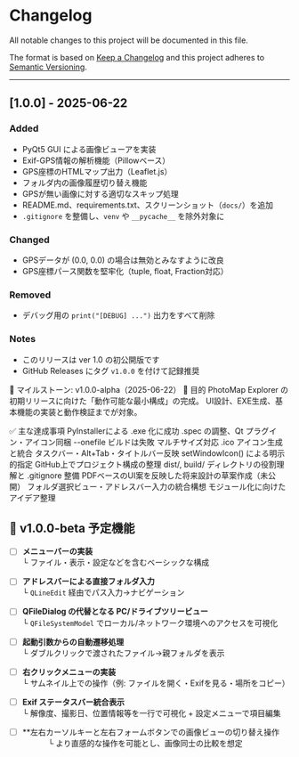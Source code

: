 # Changelog

All notable changes to this project will be documented in this file.

The format is based on [Keep a Changelog](https://keepachangelog.com/)
and this project adheres to [Semantic Versioning](https://semver.org/).

---

## [1.0.0] - 2025-06-22

### Added
- PyQt5 GUI による画像ビューアを実装
- Exif-GPS情報の解析機能（Pillowベース）
- GPS座標のHTMLマップ出力（Leaflet.js）
- フォルダ内の画像履歴切り替え機能
- GPSが無い画像に対する適切なスキップ処理
- README.md、requirements.txt、スクリーンショット（`docs/`）を追加
- `.gitignore` を整備し、`venv` や `__pycache__` を除外対象に

### Changed
- GPSデータが (0.0, 0.0) の場合は無効とみなすように改良
- GPS座標パース関数を堅牢化（tuple, float, Fraction対応）

### Removed
- デバッグ用の `print("[DEBUG] ...")` 出力をすべて削除

### Notes
- このリリースは ver 1.0 の初公開版です
- GitHub Releases にタグ `v1.0.0` を付けて記録推奨

📌 マイルストーン: v1.0.0-alpha（2025-06-22）
🎯 目的
PhotoMap Explorer の初期リリースに向けた「動作可能な最小構成」の完成。 UI設計、EXE生成、基本機能の実装と動作検証までが対象。

✅ 主な達成事項
PyInstallerによる .exe 化に成功
.spec の調整、Qt プラグイン・アイコン同梱
--onefile ビルドは失敗
マルチサイズ対応 .ico アイコン生成と統合
タスクバー・Alt+Tab・タイトルバー反映
setWindowIcon() による明示的指定
GitHub上でプロジェクト構成の整理
dist/, build/ ディレクトリの役割理解と .gitignore 整備
PDFベースのUI案を反映した将来設計の草案作成（未公開）
フォルダ選択ビュー・アドレスバー入力の統合構想
モジュール化に向けたアイデア整理



## 🚧 v1.0.0-beta 予定機能

- [ ] **メニューバーの実装**  
      └ ファイル・表示・設定などを含むベーシックな構成

- [ ] **アドレスバーによる直接フォルダ入力**  
      └ `QLineEdit` 経由でパス入力→ナビゲーション

- [ ] **QFileDialog の代替となる PC/ドライブツリービュー**  
      └ `QFileSystemModel` でローカル/ネットワーク環境へのアクセスを可視化

- [ ] **起動引数からの自動遷移処理**  
      └ ダブルクリックで渡されたファイル→親フォルダを表示

- [ ] **右クリックメニューの実装**  
      └ サムネイル上での操作（例: ファイルを開く・Exifを見る・場所をコピー）

- [ ] **Exif ステータスバー統合表示**  
      └ 解像度、撮影日、位置情報等を一行で可視化 + 設定メニューで項目編集

- [ ] **左右カーソルキーと左右フォームボタンでの画像ビューの切り替え操作
　　　 └ より直感的な操作を可能とし、画像同士の比較を想定
